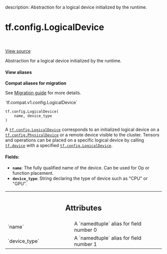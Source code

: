 description: Abstraction for a logical device initialized by the runtime.

<div itemscope itemtype="http://developers.google.com/ReferenceObject">
<meta itemprop="name" content="tf.config.LogicalDevice" />
<meta itemprop="path" content="Stable" />
<meta itemprop="property" content="__new__"/>
</div>

# tf.config.LogicalDevice

<!-- Insert buttons and diff -->

<table class="tfo-notebook-buttons tfo-api nocontent" align="left">

</table>

<a target="_blank" class="external" href="/code/stable/tensorflow/python/eager/context.py">View source</a>



Abstraction for a logical device initialized by the runtime.

<section class="expandable">
  <h4 class="showalways">View aliases</h4>
  <p>
<b>Compat aliases for migration</b>
<p>See
<a href="https://www.tensorflow.org/guide/migrate">Migration guide</a> for
more details.</p>
<p>`tf.compat.v1.config.LogicalDevice`</p>
</p>
</section>

<pre class="devsite-click-to-copy prettyprint lang-py tfo-signature-link">
<code>tf.config.LogicalDevice(
    name, device_type
)
</code></pre>



<!-- Placeholder for "Used in" -->

A <a href="../../tf/config/LogicalDevice.md"><code>tf.config.LogicalDevice</code></a> corresponds to an initialized logical device on a
<a href="../../tf/config/PhysicalDevice.md"><code>tf.config.PhysicalDevice</code></a> or a remote device visible to the cluster. Tensors
and operations can be placed on a specific logical device by calling
<a href="../../tf/device.md"><code>tf.device</code></a> with a specified <a href="../../tf/config/LogicalDevice.md"><code>tf.config.LogicalDevice</code></a>.

#### Fields:


* <b>`name`</b>: The fully qualified name of the device. Can be used for Op or function
  placement.
* <b>`device_type`</b>: String declaring the type of device such as "CPU" or "GPU".




<!-- Tabular view -->
 <table class="responsive fixed orange">
<colgroup><col width="214px"><col></colgroup>
<tr><th colspan="2"><h2 class="add-link">Attributes</h2></th></tr>

<tr>
<td>
`name`
</td>
<td>
A `namedtuple` alias for field number 0
</td>
</tr><tr>
<td>
`device_type`
</td>
<td>
A `namedtuple` alias for field number 1
</td>
</tr>
</table>



